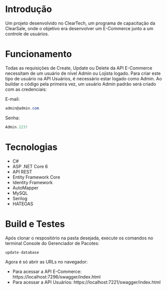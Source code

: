 # Introdução
Um projeto desenvolvido no ClearTech, um programa de capacitação da ClearSale, onde o objetivo era desenvolver um E-Commerce junto a um controle de usuários.

# Funcionamento
Todas as requisições de Create, Update ou Delete da API E-Commerce necessitam de um usuário de nível Admin ou Lojista logado. Para criar este tipo de usuário na API Usuários, é necessário estar logado como Admin. Ao buildar o código pela primeira vez, um usuário Admin padrão será criado com as credenciais:

E-mail: 
```csharp
admin@admin.com
```
Senha:
```csharp
Admin.123!
```

# Tecnologias
- C#
- ASP .NET Core 6
- API REST
- Entity Framework Core
- Identity Framework
- AutoMapper
- MySQL
- Serilog
- HATEOAS

# Build e Testes
Após clonar o respositório na pasta desejada, execute os comandos no terminal Console do Gerenciador de Pacotes:

```csharp
update-database
```

Agora é só abrir as URLs no navegador:

* Para acessar a API E-Commerce: https://localhost:7296/swagger/index.html
* Para acessar a API Usuários: https://localhost:7221/swagger/index.html

